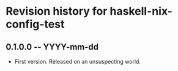 # Revision history for haskell-nix-config-test

## 0.1.0.0 -- YYYY-mm-dd

* First version. Released on an unsuspecting world.
